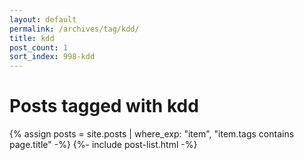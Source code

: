 ```yaml
---
layout: default
permalink: /archives/tag/kdd/
title: kdd
post_count: 1
sort_index: 998-kdd
---
```

<h1 class="page-heading">Posts tagged with kdd</h1>
{% assign posts = site.posts | where_exp: "item", "item.tags contains page.title" -%}
{%- include post-list.html -%}
